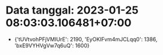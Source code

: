 # Data tanggal: 2023-01-25 08:03:03.106481+07:00

* {'tUVtvohPFjVMIUrE': 2190, 'EyOKIFvm4mJCLqq0': 1386, 'bxE9VYHVgVw7q6uQ': 1600}
